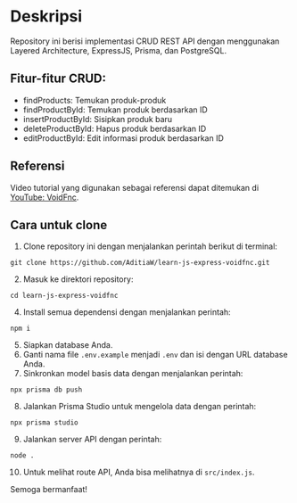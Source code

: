 
# Deskripsi
Repository ini berisi implementasi CRUD REST API dengan menggunakan Layered Architecture, ExpressJS, Prisma, dan PostgreSQL.

## Fitur-fitur CRUD:
- findProducts: Temukan produk-produk
- findProductById: Temukan produk berdasarkan ID
- insertProductById: Sisipkan produk baru
- deleteProductById: Hapus produk berdasarkan ID
- editProductById: Edit informasi produk berdasarkan ID

## Referensi
Video tutorial yang digunakan sebagai referensi dapat ditemukan di [YouTube: VoidFnc](https://www.youtube.com/watch?v=5YUTB3WGxWs).

## Cara untuk clone
1. Clone repository ini dengan menjalankan perintah berikut di terminal:
```
git clone https://github.com/AditiaW/learn-js-express-voidfnc.git
```
2. Masuk ke direktori repository:
```
cd learn-js-express-voidfnc
```
4. Install semua dependensi dengan menjalankan perintah:
```
npm i
```
5. Siapkan database Anda.
6. Ganti nama file `.env.example` menjadi `.env` dan isi dengan URL database Anda.
7. Sinkronkan model basis data dengan menjalankan perintah:
```
npx prisma db push
```
8. Jalankan Prisma Studio untuk mengelola data dengan perintah:
```
npx prisma studio
```
9. Jalankan server API dengan perintah:
```
node .
```
10. Untuk melihat route API, Anda bisa melihatnya di `src/index.js`.

Semoga bermanfaat!





